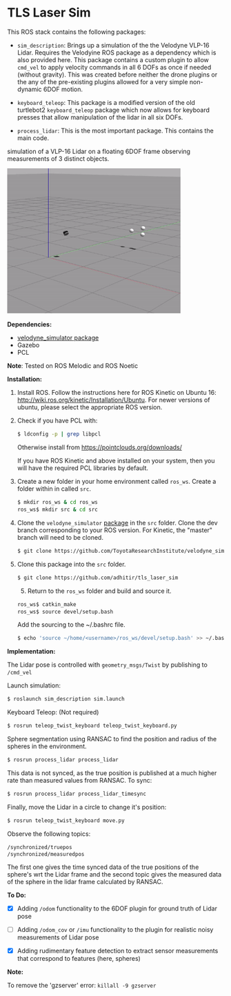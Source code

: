 # TLS Laser Sim

This ROS stack contains the following packages:
* `sim_description`: Brings up a simulation of the the Velodyne VLP-16 Lidar. Requires the Velodyine ROS package as a dependency which is also provided here. This package contains a custom plugin to allow `cmd_vel` to apply velocity commands in all 6 DOFs as once if needed (without gravity). This was created before neither the drone plugins or the any of the pre-existing plugins allowed for a very simple non-dynamic 6DOF motion. 

* `keyboard_teleop`: This package is a modified version of the old turtlebot2 `keyboard_teleop` package which now allows for keyboard presses that allow manipulation of the lidar in all six DOFs.

* `process_lidar`: This is the most important package. This contains the main code. 

simulation of a VLP-16 Lidar on a floating 6DOF frame observing measurements of 3 distinct objects. 

<img src="./images/laser_v1.gif" style="zoom: 67%;" />



**Dependencies:**

- [velodyne_simulator package](https://github.com/ToyotaResearchInstitute/velodyne_simulator.git) 
- Gazebo
- PCL

**Note**: Tested on ROS Melodic and ROS Noetic

**Installation:**

1. Install ROS. Follow the instructions here for ROS Kinetic on Ubuntu 16: http://wiki.ros.org/kinetic/Installation/Ubuntu. For newer versions of ubuntu, please select the appropriate ROS version. 

2. Check if you have PCL with:

   ```bash
   $ ldconfig -p | grep libpcl
   ```

   Otherwise install from https://pointclouds.org/downloads/

   If you have ROS Kinetic and above installed on your system, then you will have the required PCL libraries by default. 

3. Create a new folder in your home environment called `ros_ws`. Create a folder within in called `src`. 

   ```bash
   $ mkdir ros_ws & cd ros_ws
   ros_ws$ mkdir src & cd src
   ```

4. Clone the `velodyne_simulator` [package](https://github.com/ToyotaResearchInstitute/velodyne_simulator.git)  in the `src` folder. Clone the dev branch corresponding to your ROS version. For Kinetic, the "master" branch will need to be cloned.

   ```bash
   $ git clone https://github.com/ToyotaResearchInstitute/velodyne_simulator.git --branch master --single-branch
   ```

 5. Clone this package into the `src` folder. 

    ```bash
    $ git clone https://github.com/adhitir/tls_laser_sim 
    ```

	5. Return to the `ros_ws` folder and build and source it.

    ```bash
    ros_ws$ catkin_make
    ros_ws$ source devel/setup.bash
    ```

    Add the sourcing to the ~/.bashrc file.

    ```bash
    $ echo 'source ~/home/<username>/ros_ws/devel/setup.bash' >> ~/.bashrc 
    ```

**Implementation:**

The Lidar pose is controlled with `geometry_msgs/Twist` by publishing to `/cmd_vel`

Launch simulation:

```bash
$ roslaunch sim_description sim.launch
```

Keyboard Teleop: (Not required)

```bash
$ rosrun teleop_twist_keyboard teleop_twist_keyboard.py
```

Sphere segmentation using RANSAC to find the position and radius of the spheres in the environment. 

```bash
$ rosrun process_lidar process_lidar
```

This data is not synced, as the true position is published at a much higher rate than measured values from RANSAC. To sync:

```bash
$ rosrun process_lidar process_lidar_timesync
```

Finally, move the Lidar in a circle to change it's position:

```bash
$ rosrun teleop_twist_keyboard move.py
```

Observe the following topics:

```
/synchronized/truepos
/synchronized/measuredpos
```

The first one gives the time synced data of the true positions of the sphere's wrt the Lidar frame and the second topic gives the measured data of the sphere in the lidar frame calculated by RANSAC. 

**To Do:**

- [x] Adding `/odom` functionality to the 6DOF plugin for ground truth of Lidar pose
- [ ] Adding `/odom_cov` or `/imu` functionality to the plugin for realistic noisy measurements of Lidar pose
- [x] Adding rudimentary feature detection to extract sensor measurements that correspond to features (here, spheres)



**Note:**

To remove the 'gzserver' error: `killall -9 gzserver`
